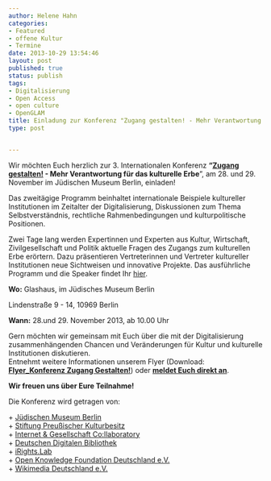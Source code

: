```yaml
---
author: Helene Hahn
categories:
- Featured
- offene Kultur
- Termine
date: 2013-10-29 13:54:46
layout: post
published: true
status: publish
tags:
- Digitalisierung
- Open Access
- open culture
- OpenGLAM
title: Einladung zur Konferenz "Zugang gestalten! - Mehr Verantwortung für das kulturelle Erbe"
type: post


---
```


Wir möchten Euch herzlich zur 3. Internationalen Konferenz **“[Zugang gestalten!](http://www.zugang-gestalten.de/) - Mehr Verantwortung für das kulturelle Erbe**”, am 28. und 29. November im Jüdischen Museum Berlin, einladen!

Das zweitägige Programm beinhaltet internationale Beispiele kultureller Institutionen im Zeitalter der Digitalisierung, Diskussionen zum Thema Selbstverständnis, rechtliche Rahmenbedingungen und kulturpolitische Positionen.

Zwei Tage lang werden Expertinnen und Experten aus Kultur, Wirtschaft, Zivilgesellschaft und Politik aktuelle Fragen des Zugangs zum kulturellen Erbe erörtern. Dazu präsentieren Vertreterinnen und Vertreter kultureller Institutionen neue Sichtweisen und innovative Projekte. Das ausführliche Programm und die Speaker findet Ihr [hier](http://www.zugang-gestalten.de/programm/).

**Wo:** Glashaus, im Jüdisches Museum Berlin

Lindenstraße 9 - 14, 10969 Berlin

**Wann:** 28.und 29. November 2013, ab 10.00 Uhr

Gern möchten wir gemeinsam mit Euch über die mit der Digitalisierung zusammenhängenden Chancen und Veränderungen für Kultur und kulturelle Institutionen diskutieren.   
Entnehmt weitere Informationen unserem Flyer (Download: **[Flyer_Konferenz Zugang Gestalten!](http://okfn.de/wp-content/blogs.dir/21/files/2013/10/Flyer_Konferenz-Zugang-Gestalten.pdf)**) oder **[meldet Euch direkt an](http://www.zugang-gestalten.de/registrierung/)**.

**Wir freuen uns über Eure Teilnahme!**

Die Konferenz wird getragen von:

\+ [Jüdischen Museum Berlin](http://www.jmberlin.de/)  
\+ [Stiftung Preußischer Kulturbesitz](http://hv.spk-berlin.de/deutsch/index.php)  
\+ [Internet & Gesellschaft Co:llaboratory](http://www.collaboratory.de/w/Hauptseite)  
\+ [Deutschen Digitalen Bibliothek](https://www.deutsche-digitale-bibliothek.de/)  
\+ [iRights.Lab](http://www.irights-lab.de/)  
\+ [Open Knowledge Foundation Deutschland e.V.](http://okfn.de/)  
\+ [Wikimedia Deutschland e.V.](https://www.wikimedia.de/wiki/Hauptseite)